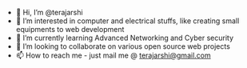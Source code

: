 - 👋 Hi, I’m @terajarshi
- 👀 I’m interested in computer and electrical stuffs, like creating small equipments to web development
- 🌱 I’m currently learning Advanced Networking and Cyber security
- 💞️ I’m looking to collaborate on various open source web projects
- 📫 How to reach me - just mail me @ terajarshi@gmail.com

<!---
terajarshi/terajarshi is a ✨ special ✨ repository because its `README.md` (this file) appears on your GitHub profile.
You can click the Preview link to take a look at your changes.
--->
